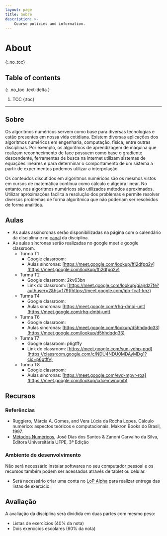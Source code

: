 ```yaml
---
layout: page
title: Sobre
description: >-
    Course policies and information.
---
```


# About
{:.no_toc}

## Table of contents
{: .no_toc .text-delta }

1. TOC
{:toc}

---

## Sobre

Os algoritmos numéricos servem como base para diversas tecnologias e estão presentes em nossa vida cotidiana. Existem diversas aplicações dos algoritmos numéricos em engenharia, computação, física, entre outras disciplinas. Por exemplo, os algoritmos de aprendizagem de máquina que realizam reconhecimento de face possuem como base o gradiente descendente, ferramentas de busca na internet utilizam sistemas de equações lineares e para determinar o comportamento de um sistema a partir de experimentos podemos utilizar a interpolação.

Os conteúdos discutidos em algoritmos numéricos são os mesmos vistos em cursos de matemática contínua como cálculo e álgebra linear. No entanto, nos algoritmos numéricos são utilizados métodos aproximados. Utilizar aproximações facilita a resolução dos problemas e permite resolver diversos problemas de forma algorítmica que não poderiam ser resolvidos de forma analítica.


## Aulas

- As aulas assíncronas serão disponibilizadas na página com o calendário da disciplina e no [canal](https://www.youtube.com/playlist?list=PL__joaA2Kg3FYyN7k_ueF8MuYsTauaoBD) da disciplina.
- As aulas síncronas serão realizadas no google meet e google classroom.
  - Turma T1
    - Google classroom:  
    - Aulas síncronas: [https://meet.google.com/lookup/ffi2dfpq2y](https://meet.google.com/lookup/ffi2dfpq2y)
  - Turma T2
    - Google classroom: 2kv63bn
    - Link do classroom: [https://meet.google.com/lookup/giajrdz7fe?authuser=2&hs=179](https://meet.google.com/ipb-fcaf-knz)
  - Turma T4
    - Google classroom:  
    - Aulas síncronas: [https://meet.google.com/rhq-dmbi-unt](https://meet.google.com/rhq-dmbi-unt)
  - Turma T6
    - Google classroom: 
    - Aulas síncronas: [https://meet.google.com/lookup/d5hhdqdq33](https://meet.google.com/lookup/d5hhdqdq33)
  - Turma T7
    - Google classroom: p6gtffy
    - Link do classroom: [https://meet.google.com/sun-vdhp-pqd](https://classroom.google.com/c/NDU4NDU0MDAyMDg1?cjc=p6gtffy)
  - Turma T8
    - Google classroom:  
    - Aulas síncronas: [https://meet.google.com/eyd-mpvr-roa](https://meet.google.com/lookup/cdcemwnqmb)

## Recursos

### Referências
- Ruggiero, Márcia A. Gomes, and Vera Lúcia da Rocha Lopes. Cálculo numérico: aspectos teóricos e computacionais. Makron Books do Brasil, 1997.
- [Métodos Numéricos](https://www3.ufpe.br/editora/UFPEbooks/Livro_Texto/metodos_numericos/html5.html?page=0), José Dias dos Santos & Zanoni Carvalho da Silva, Editora Universitária UFPE, 3ª Edição

### Ambiente de desenvolvimento
Não será necessário instalar softwares no seu computador pessoal e os recursos também podem ser acessados através de tablet ou celular.
- Será necessário criar uma conta no [LoP Alpha](https://lop.natalnet.br/) para realizar entrega das listas de exercício.


## Avaliação

A avaliação da disciplina será dividida em duas partes com mesmo peso:
- Listas de exercícios (40% da nota)
- Dois exercícios escolares (60% da nota)

